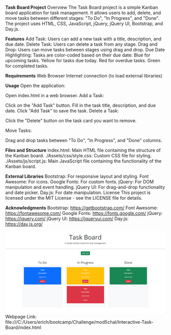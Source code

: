 **Task Board Project**
Overview
The Task Board project is a simple Kanban board application for task management. It allows users to add, delete, and move tasks between different stages: "To Do", "In Progress", and "Done". The project uses HTML, CSS, JavaScript, jQuery, jQuery UI, Bootstrap, and Day.js.

**Features**
Add Task: Users can add a new task with a title, description, and due date.
Delete Task: Users can delete a task from any stage.
Drag and Drop: Users can move tasks between stages using drag and drop.
Due Date Highlighting: Tasks are color-coded based on their due date:
Blue for upcoming tasks.
Yellow for tasks due today.
Red for overdue tasks.
Green for completed tasks.

**Requirements**
Web Browser
Internet connection (to load external libraries)

**Usage**
Open the application:

Open index.html in a web browser.
Add a Task:

Click on the "Add Task" button.
Fill in the task title, description, and due date.
Click "Add Task" to save the task.
Delete a Task:

Click the "Delete" button on the task card you want to remove.

Move Tasks:

Drag and drop tasks between "To Do", "In Progress", and "Done" columns.

**Files and Structure**
index.html: Main HTML file containing the structure of the Kanban board.
./Assets/css/style.css: Custom CSS file for styling.
./Assets/js/script.js: Main JavaScript file containing the functionality of the Kanban board.

**External Libraries**
Bootstrap: For responsive layout and styling.
Font Awesome: For icons.
Google Fonts: For custom fonts.
jQuery: For DOM manipulation and event handling.
jQuery UI: For drag-and-drop functionality and date picker.
Day.js: For date manipulation.
License
This project is licensed under the MIT License - see the LICENSE file for details.

**Acknowledgments**
Bootstrap: https://getbootstrap.com/
Font Awesome: https://fontawesome.com/
Google Fonts: https://fonts.google.com/
jQuery: https://jquery.com/
jQuery UI: https://jqueryui.com/
Day.js: https://day.js.org/

![image of Webpage](image.png)
Webpage Link: file:///C:/Users/erich/bootcamp/Challenge/mod5chal/Interactive-Task-Board/index.html
